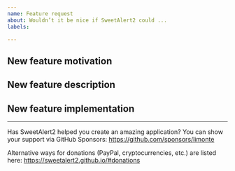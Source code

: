 ```yaml
---
name: Feature request
about: Wouldn’t it be nice if SweetAlert2 could ...
labels:

---
```


## New feature motivation

<!-- Describe the context, the use-case and the advantages of the feature request. -->

## New feature description

<!-- Optionally describe the functional changes that would have to be made in SweetAlert2 Themes. -->

## New feature implementation

<!-- Optionally describe the technical changes to be made in SweetAlert2 Themes. -->


---

Has SweetAlert2 helped you create an amazing application? You can show your support via GitHub Sponsors: https://github.com/sponsors/limonte

Alternative ways for donations (PayPal, cryptocurrencies, etc.) are listed here: https://sweetalert2.github.io/#donations
